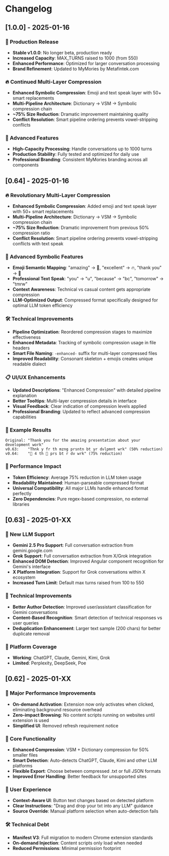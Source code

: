 # Changelog

## [1.0.0] - 2025-01-16

### 🚀 Production Release
- **Stable v1.0.0**: No longer beta, production ready
- **Increased Capacity**: MAX_TURNS raised to 1000 (from 550)
- **Enhanced Performance**: Optimized for larger conversation processing
- **Brand Refinement**: Updated to MyMories by Metafintek.com

### 🔥 Continued Multi-Layer Compression
- **Enhanced Symbolic Compression**: Emoji and text speak layer with 50+ smart replacements
- **Multi-Pipeline Architecture**: Dictionary → VSM → Symbolic compression chain
- **~75% Size Reduction**: Dramatic improvement maintaining quality
- **Conflict Resolution**: Smart pipeline ordering prevents vowel-stripping conflicts

### 🎯 Advanced Features
- **High-Capacity Processing**: Handle conversations up to 1000 turns
- **Production Stability**: Fully tested and optimized for daily use
- **Professional Branding**: Consistent MyMories branding across all components
## [0.64] - 2025-01-16

### 🔥 Revolutionary Multi-Layer Compression
- **Enhanced Symbolic Compression**: Added emoji and text speak layer with 50+ smart replacements
- **Multi-Pipeline Architecture**: Dictionary → VSM → Symbolic compression chain
- **~75% Size Reduction**: Dramatic improvement from previous 50% compression ratio
- **Conflict Resolution**: Smart pipeline ordering prevents vowel-stripping conflicts with text speak

### 🎯 Advanced Symbolic Features
- **Emoji Semantic Mapping**: "amazing" → 🤯, "excellent" → 🔥, "thank you" → 🙏
- **Professional Text Speak**: "you" → "u", "because" → "bc", "tomorrow" → "tmrw"
- **Context Awareness**: Technical vs casual content gets appropriate compression
- **LLM-Optimized Output**: Compressed format specifically designed for optimal LLM token efficiency

### 🛠️ Technical Improvements
- **Pipeline Optimization**: Reordered compression stages to maximize effectiveness
- **Enhanced Metadata**: Tracking of symbolic compression usage in file headers
- **Smart File Naming**: `-enhanced-` suffix for multi-layer compressed files
- **Improved Readability**: Consonant skeleton + emojis creates unique readable dialect

### 📋 UI/UX Enhancements
- **Updated Descriptions**: "Enhanced Compression" with detailed pipeline explanation
- **Better Tooltips**: Multi-layer compression details in interface
- **Visual Feedback**: Clear indication of compression levels applied
- **Professional Branding**: Updated to reflect advanced compression capabilities

### 🔬 Example Results
```
Original: "Thank you for the amazing presentation about your development work"
v0.63:    "Thnk y fr th mzng prsntn bt yr dvlpmnt wrk" (50% reduction)
v0.64:    "🙏 4 th 🤯 prs bt r dv wrk" (75% reduction)
```

### 🚀 Performance Impact
- **Token Efficiency**: Average 75% reduction in LLM token usage
- **Readability Maintained**: Human-parseable compressed format
- **Universal Compatibility**: All major LLMs handle enhanced format perfectly
- **Zero Dependencies**: Pure regex-based compression, no external libraries

## [0.63] - 2025-01-XX

### 🚀 New LLM Support
- **Gemini 2.5 Pro Support**: Full conversation extraction from gemini.google.com
- **Grok Support**: Full conversation extraction from X/Grok integration
- **Enhanced DOM Detection**: Improved Angular component recognition for Gemini's interface
- **X Platform Integration**: Support for Grok conversations within X ecosystem
- **Increased Turn Limit**: Default max turns raised from 100 to 550

### 🔧 Technical Improvements  
- **Better Author Detection**: Improved user/assistant classification for Gemini conversations
- **Content-Based Recognition**: Smart detection of technical responses vs user queries
- **Deduplication Enhancement**: Larger text sample (200 chars) for better duplicate removal

### 🎯 Platform Coverage
- **Working**: ChatGPT, Claude, Gemini, Kimi, Grok
- **Limited**: Perplexity, DeepSeek, Poe

## [0.62] - 2025-01-XX

### 🚀 Major Performance Improvements
- **On-demand Activation**: Extension now only activates when clicked, eliminating background resource overhead
- **Zero-impact Browsing**: No content scripts running on websites until extension is used
- **Simplified UI**: Removed refresh requirement notice

### 🔧 Core Functionality
- **Enhanced Compression**: VSM + Dictionary compression for 50% smaller files
- **Smart Detection**: Auto-detects ChatGPT, Claude, Kimi and other LLM platforms
- **Flexible Export**: Choose between compressed .txt or full JSON formats
- **Improved Error Handling**: Better feedback for unsupported sites

### 📝 User Experience
- **Context-Aware UI**: Button text changes based on detected platform
- **Clear Instructions**: "Drag and drop your txt into any LLM" guidance
- **Source Override**: Manual platform selection when auto-detection fails

### 🛠️ Technical Debt
- **Manifest V3**: Full migration to modern Chrome extension standards
- **On-demand Injection**: Content scripts only load when needed
- **Reduced Permissions**: Minimal permission footprint